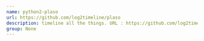 ```yaml
---
name: python2-plaso
url: https://github.com/log2timeline/plaso
description: timeline all the things. URL : https://github.com/log2timeline/plaso Groups : None
group: None
---
```

